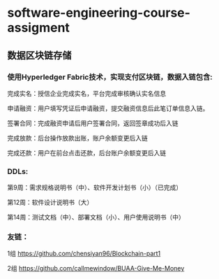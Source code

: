 # software-engineering-course-assigment
## 数据区块链存储
### 使用Hyperledger Fabric技术，实现支付区块链，数据入链包含:

完成实名：授信企业完成实名，平台完成审核确认实名信息

申请融资：用户填写凭证后申请融资，提交融资信息后此笔订单信息入链。

签署合同：完成融资申请后用户签署合同，返回签章成功后入链

完成放款：后台操作放款出账，账户余额变更后入链

完成还款：用户在前台点击还款，后台账户余额变更后入链

### DDLs:
第9周：需求规格说明书（中）、软件开发计划书（小）（已完成）

第12周：软件设计说明书（大）

第14周：测试文档（中）、部署文档（小）、用户使用说明书（中）


### 友链：
1组 https://github.com/chensiyan96/Blockchain-part1

2组 https://github.com/callmewindow/BUAA-Give-Me-Money
